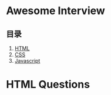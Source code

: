 # Awesome Interview

## 目录

1.  [HTML](HTML.md)
1.  [CSS](CSS.md)
1.  [Javascript](Javascript.md)

# HTML Questions
